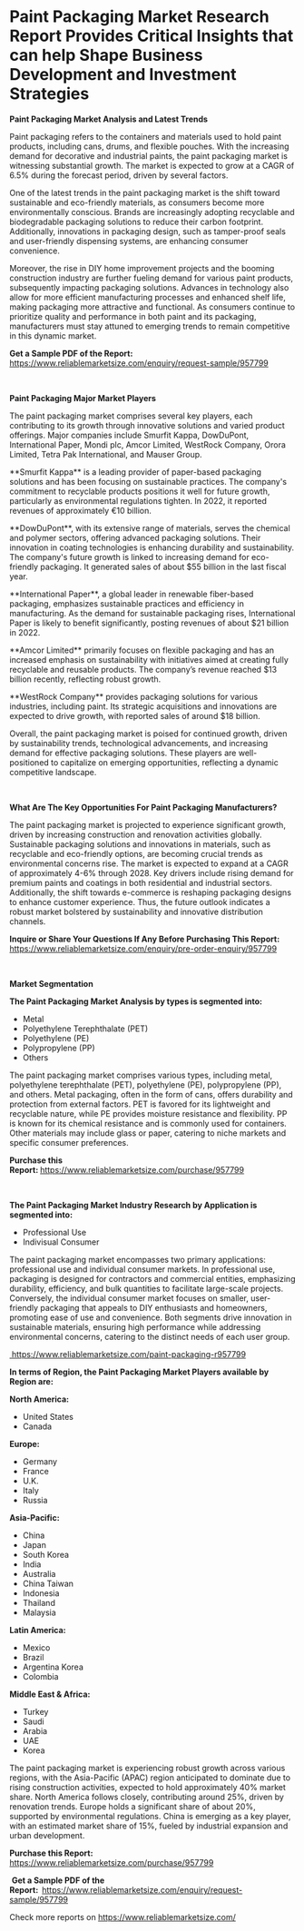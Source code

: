 <p><h1>Paint Packaging Market Research Report Provides Critical Insights that can help Shape Business Development and Investment Strategies</h1></p><p><strong>Paint Packaging Market Analysis and Latest Trends</strong></p>
<p><p>Paint packaging refers to the containers and materials used to hold paint products, including cans, drums, and flexible pouches. With the increasing demand for decorative and industrial paints, the paint packaging market is witnessing substantial growth. The market is expected to grow at a CAGR of 6.5% during the forecast period, driven by several factors.</p><p>One of the latest trends in the paint packaging market is the shift toward sustainable and eco-friendly materials, as consumers become more environmentally conscious. Brands are increasingly adopting recyclable and biodegradable packaging solutions to reduce their carbon footprint. Additionally, innovations in packaging design, such as tamper-proof seals and user-friendly dispensing systems, are enhancing consumer convenience.</p><p>Moreover, the rise in DIY home improvement projects and the booming construction industry are further fueling demand for various paint products, subsequently impacting packaging solutions. Advances in technology also allow for more efficient manufacturing processes and enhanced shelf life, making packaging more attractive and functional. As consumers continue to prioritize quality and performance in both paint and its packaging, manufacturers must stay attuned to emerging trends to remain competitive in this dynamic market.</p></p>
<p><strong>Get a Sample PDF of the Report:&nbsp;</strong> <a href="https://www.reliablemarketsize.com/enquiry/request-sample/957799?utm_campaign=2626&utm_medium=2&utm_source=Github&utm_content=ia&utm_term=06032025&utm_id=paint-packaging">https://www.reliablemarketsize.com/enquiry/request-sample/957799</a></p>
<p>&nbsp;</p>
<p><strong>Paint Packaging Major Market Players</strong></p>
<p><p>The paint packaging market comprises several key players, each contributing to its growth through innovative solutions and varied product offerings. Major companies include Smurfit Kappa, DowDuPont, International Paper, Mondi plc, Amcor Limited, WestRock Company, Orora Limited, Tetra Pak International, and Mauser Group.</p><p>**Smurfit Kappa** is a leading provider of paper-based packaging solutions and has been focusing on sustainable practices. The company's commitment to recyclable products positions it well for future growth, particularly as environmental regulations tighten. In 2022, it reported revenues of approximately €10 billion.</p><p>**DowDuPont**, with its extensive range of materials, serves the chemical and polymer sectors, offering advanced packaging solutions. Their innovation in coating technologies is enhancing durability and sustainability. The company's future growth is linked to increasing demand for eco-friendly packaging. It generated sales of about $55 billion in the last fiscal year.</p><p>**International Paper**, a global leader in renewable fiber-based packaging, emphasizes sustainable practices and efficiency in manufacturing. As the demand for sustainable packaging rises, International Paper is likely to benefit significantly, posting revenues of about $21 billion in 2022.</p><p>**Amcor Limited** primarily focuses on flexible packaging and has an increased emphasis on sustainability with initiatives aimed at creating fully recyclable and reusable products. The company’s revenue reached $13 billion recently, reflecting robust growth.</p><p>**WestRock Company** provides packaging solutions for various industries, including paint. Its strategic acquisitions and innovations are expected to drive growth, with reported sales of around $18 billion.</p><p>Overall, the paint packaging market is poised for continued growth, driven by sustainability trends, technological advancements, and increasing demand for effective packaging solutions. These players are well-positioned to capitalize on emerging opportunities, reflecting a dynamic competitive landscape.</p></p>
<p>&nbsp;</p>
<p><strong>What Are The Key Opportunities For Paint Packaging Manufacturers?</strong></p>
<p><p>The paint packaging market is projected to experience significant growth, driven by increasing construction and renovation activities globally. Sustainable packaging solutions and innovations in materials, such as recyclable and eco-friendly options, are becoming crucial trends as environmental concerns rise. The market is expected to expand at a CAGR of approximately 4-6% through 2028. Key drivers include rising demand for premium paints and coatings in both residential and industrial sectors. Additionally, the shift towards e-commerce is reshaping packaging designs to enhance customer experience. Thus, the future outlook indicates a robust market bolstered by sustainability and innovative distribution channels.</p></p>
<p><strong>Inquire or Share Your Questions If Any Before Purchasing This Report:</strong> <a href="https://www.reliablemarketsize.com/enquiry/pre-order-enquiry/957799?utm_campaign=2626&utm_medium=2&utm_source=Github&utm_content=ia&utm_term=06032025&utm_id=paint-packaging">https://www.reliablemarketsize.com/enquiry/pre-order-enquiry/957799</a></p>
<p>&nbsp;</p>
<p><strong>Market Segmentation</strong></p>
<p><strong>The Paint Packaging Market Analysis by types is segmented into:</strong></p>
<p><ul><li>Metal</li><li>Polyethylene Terephthalate (PET)</li><li>Polyethylene (PE)</li><li>Polypropylene (PP)</li><li>Others</li></ul></p>
<p><p>The paint packaging market comprises various types, including metal, polyethylene terephthalate (PET), polyethylene (PE), polypropylene (PP), and others. Metal packaging, often in the form of cans, offers durability and protection from external factors. PET is favored for its lightweight and recyclable nature, while PE provides moisture resistance and flexibility. PP is known for its chemical resistance and is commonly used for containers. Other materials may include glass or paper, catering to niche markets and specific consumer preferences.</p></p>
<p><strong>Purchase this Report:&nbsp;</strong><a href="https://www.reliablemarketsize.com/purchase/957799?utm_campaign=2626&utm_medium=2&utm_source=Github&utm_content=ia&utm_term=06032025&utm_id=paint-packaging">https://www.reliablemarketsize.com/purchase/957799</a></p>
<p>&nbsp;</p>
<p><strong>The Paint Packaging Market Industry Research by Application is segmented into:</strong></p>
<p><ul><li>Professional Use</li><li>Indivisual Consumer</li></ul></p>
<p><p>The paint packaging market encompasses two primary applications: professional use and individual consumer markets. In professional use, packaging is designed for contractors and commercial entities, emphasizing durability, efficiency, and bulk quantities to facilitate large-scale projects. Conversely, the individual consumer market focuses on smaller, user-friendly packaging that appeals to DIY enthusiasts and homeowners, promoting ease of use and convenience. Both segments drive innovation in sustainable materials, ensuring high performance while addressing environmental concerns, catering to the distinct needs of each user group.</p></p>
<p><a href="https://www.reliablemarketsize.com/paint-packaging-r957799?utm_campaign=2626&utm_medium=2&utm_source=Github&utm_content=ia&utm_term=06032025&utm_id=paint-packaging">&nbsp;https://www.reliablemarketsize.com/paint-packaging-r957799</a></p>
<p><strong>In terms of Region, the Paint Packaging Market Players available by Region are:</strong></p>
<p>
    <p> <strong> North America: </strong>
        <ul>
            <li>United States</li>
            <li>Canada</li>
        </ul>
        </p> 
    <p> <strong> Europe: </strong>
        <ul>
            <li>Germany</li>
            <li>France</li>
            <li>U.K.</li>
            <li>Italy</li>
            <li>Russia</li>
        </ul>
        </p> 
    <p> <strong> Asia-Pacific: </strong>
        <ul>
            <li>China</li>
            <li>Japan</li>
            <li>South Korea</li>
            <li>India</li>
            <li>Australia</li>
            <li>China Taiwan</li>
            <li>Indonesia</li>
            <li>Thailand</li>
            <li>Malaysia</li>
        </ul>
        </p> 
    <p> <strong> Latin America: </strong>
        <ul>
            <li>Mexico</li>
            <li>Brazil</li>
            <li>Argentina Korea</li>
            <li>Colombia</li>
        </ul>
        </p> 
    <p> <strong> Middle East & Africa: </strong>
        <ul>
            <li>Turkey</li>
            <li>Saudi</li>
            <li>Arabia</li>
            <li>UAE</li>
            <li>Korea</li>
        </ul>
    </p>
    </p>
<p><p>The paint packaging market is experiencing robust growth across various regions, with the Asia-Pacific (APAC) region anticipated to dominate due to rising construction activities, expected to hold approximately 40% market share. North America follows closely, contributing around 25%, driven by renovation trends. Europe holds a significant share of about 20%, supported by environmental regulations. China is emerging as a key player, with an estimated market share of 15%, fueled by industrial expansion and urban development.</p></p>
<p><strong>Purchase this Report: </strong><a href="https://www.reliablemarketsize.com/purchase/957799?utm_campaign=2626&utm_medium=2&utm_source=Github&utm_content=ia&utm_term=06032025&utm_id=paint-packaging">https://www.reliablemarketsize.com/purchase/957799</a></p>
<p>&nbsp;<strong>Get a Sample PDF of the Report:&nbsp;&nbsp;</strong><a href="https://www.reliablemarketsize.com/enquiry/request-sample/957799?utm_campaign=2626&utm_medium=2&utm_source=Github&utm_content=ia&utm_term=06032025&utm_id=paint-packaging">https://www.reliablemarketsize.com/enquiry/request-sample/957799</a></p>
<p><strong></strong></p>
<p>Check more reports on <a href="https://www.reliablemarketsize.com/?utm_campaign=2626&utm_medium=2&utm_source=Github&utm_content=ia&utm_term=06032025&utm_id=paint-packaging">https://www.reliablemarketsize.com/</a></p>